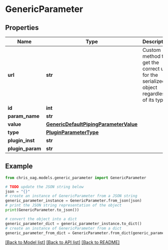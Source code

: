 # GenericParameter


## Properties

Name | Type | Description | Notes
------------ | ------------- | ------------- | -------------
**url** | **str** | Custom method to get the correct url for the serialized object regardless of its type. | [readonly] 
**id** | **int** |  | [readonly] 
**param_name** | **str** |  | [readonly] 
**value** | [**GenericDefaultPipingParameterValue**](GenericDefaultPipingParameterValue.md) |  | 
**type** | [**PluginParameterType**](PluginParameterType.md) |  | [readonly] 
**plugin_inst** | **str** |  | [readonly] 
**plugin_param** | **str** |  | [readonly] 

## Example

```python
from chris_oag.models.generic_parameter import GenericParameter

# TODO update the JSON string below
json = "{}"
# create an instance of GenericParameter from a JSON string
generic_parameter_instance = GenericParameter.from_json(json)
# print the JSON string representation of the object
print(GenericParameter.to_json())

# convert the object into a dict
generic_parameter_dict = generic_parameter_instance.to_dict()
# create an instance of GenericParameter from a dict
generic_parameter_from_dict = GenericParameter.from_dict(generic_parameter_dict)
```
[[Back to Model list]](../README.md#documentation-for-models) [[Back to API list]](../README.md#documentation-for-api-endpoints) [[Back to README]](../README.md)


